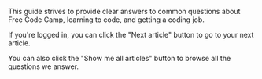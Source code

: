 This guide strives to provide clear answers to common questions about Free Code Camp, learning to code, and getting a coding job.

If you're logged in, you can click the "Next article" button to go to your next article.

You can also click the "Show me all articles" button to browse all the questions we answer.